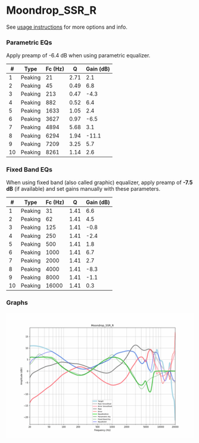 # Moondrop_SSR_R
See [usage instructions](https://github.com/jaakkopasanen/AutoEq#usage) for more options and info.

### Parametric EQs
Apply preamp of -6.4 dB when using parametric equalizer.

|   # | Type    |   Fc (Hz) |    Q |   Gain (dB) |
|-----|---------|-----------|------|-------------|
|   1 | Peaking |        21 | 2.71 |         2.1 |
|   2 | Peaking |        45 | 0.49 |         6.8 |
|   3 | Peaking |       213 | 0.47 |        -4.3 |
|   4 | Peaking |       882 | 0.52 |         6.4 |
|   5 | Peaking |      1633 | 1.05 |         2.4 |
|   6 | Peaking |      3627 | 0.97 |        -6.5 |
|   7 | Peaking |      4894 | 5.68 |         3.1 |
|   8 | Peaking |      6294 | 1.94 |       -11.1 |
|   9 | Peaking |      7209 | 3.25 |         5.7 |
|  10 | Peaking |      8261 | 1.14 |         2.6 |

### Fixed Band EQs
When using fixed band (also called graphic) equalizer, apply preamp of **-7.5 dB** (if available) and set gains manually with these parameters.

|   # | Type    |   Fc (Hz) |    Q |   Gain (dB) |
|-----|---------|-----------|------|-------------|
|   1 | Peaking |        31 | 1.41 |         6.6 |
|   2 | Peaking |        62 | 1.41 |         4.5 |
|   3 | Peaking |       125 | 1.41 |        -0.8 |
|   4 | Peaking |       250 | 1.41 |        -2.4 |
|   5 | Peaking |       500 | 1.41 |         1.8 |
|   6 | Peaking |      1000 | 1.41 |         6.7 |
|   7 | Peaking |      2000 | 1.41 |         2.7 |
|   8 | Peaking |      4000 | 1.41 |        -8.3 |
|   9 | Peaking |      8000 | 1.41 |        -1.1 |
|  10 | Peaking |     16000 | 1.41 |         0.3 |

### Graphs
![](./Moondrop_SSR_R.png)
